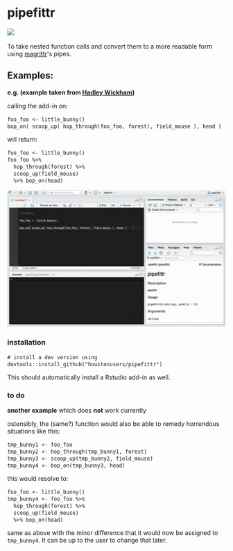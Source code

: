 # pipefittr

[![](https://travis-ci.org/HoustonUseRs/pipefittr.svg?branch=master)](https://travis-ci.org/HoustonUseRs/pipefittr)


To take nested function calls and convert them to a more readable form using [magrittr](https://github.com/smbache/magrittr)'s pipes.


## Examples:
**e.g. (example taken from [Hadley Wickham](https://github.com/hadley))**

calling the add-in on:

    foo_foo <- little_bunny()
    bop_on( scoop_up( hop_through(foo_foo, forest), field_mouse ), head )
    

will return:

    foo_foo <- little_bunny()
    foo_foo %>% 
      hop_through(forest) %>% 
      scoop_up(field_mouse) 
      %>% bop_on(head)
    
![](https://raw.githubusercontent.com/HoustonUseRs/pipefittr/master/examples/example.gif)


### installation

```
# install a dev version using
devtools::install_github("houstonusers/pipefittr")
```

This should automatically install a Rstudio add-in as well.


### to do

**another example** which does **not** work currently

ostensibly, the (same?) function would also be able to remedy horrendous situations like this:

    tmp_bunny1 <- foo_foo
    tmp_bunny2 <- hop_through(tmp_bunny1, forest)
    tmp_bunny3 <- scoop_up(tmp_bunny2, field_mouse)
    tmp_bunny4 <- bop_on(tmp_bunny3, head)
    
this would resolve to:

    foo_foo <- little_bunny()
    tmp_bunny4 <- foo_foo %>% 
      hop_through(forest) %>% 
      scoop_up(field_mouse) 
      %>% bop_on(head)
    
same as above with the minor difference that it would now be assigned to `tmp_bunny4`. 
It can be up to the user to change that later.


<!--
### some disorganized ideas on how the function could work:

steps:

1. collapse all new-lines within parentheses
2. parse the order of operations
3. construct and return the pipe
-->
